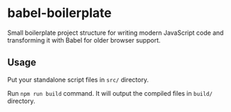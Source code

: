 # babel-boilerplate
Small boilerplate project structure for writing modern JavaScript code and transforming it with Babel for older browser support. 

## Usage

Put your standalone script files in `src/` directory.

Run `npm run build` command. It will output the compiled files in `build/` directory.